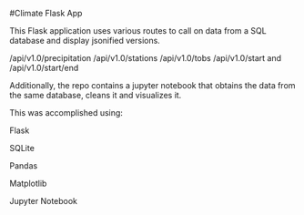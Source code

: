 #Climate Flask App

This Flask application uses various routes to call on data from a SQL database and display jsonified versions.

/api/v1.0/precipitation
/api/v1.0/stations
/api/v1.0/tobs
/api/v1.0/start and /api/v1.0/start/end

Additionally, the repo contains a jupyter notebook that obtains the data from the same database, cleans it and visualizes it.

This was accomplished using:

Flask

SQLite

Pandas

Matplotlib

Jupyter Notebook
